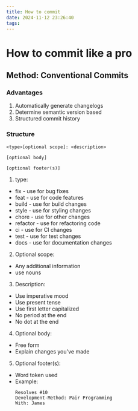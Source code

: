 ```yaml
---
title: How to commit
date: 2024-11-12 23:26:40
tags:
---
```

# How to commit like a pro

## Method: Conventional Commits

### Advantages

1. Automatically generate changelogs
2. Determine semantic version based
3. Structured commit history

### Structure

```
<type>[optional scope]: <description>

[optional body]

[optional footer(s)]
```
1. type:
* fix - use for bug fixes
* feat - use for code features
* build - use for build changes
* style - use for styling changes
* chore - use for other changes
* refactor - use for refactoring code
* ci - use for CI changes
* test - use for test changes
* docs - use for documentation changes

2. Optional scope:
* Any additional information
* use nouns

3. Description:
* Use imperative mood
* Use present tense
* Use first letter capitalized
* No period at the end
* No dot at the end

4. Optional body:
* Free form
* Explain changes you've made

5. Optional footer(s):
* Word token used
* Example:
  ```
  Resolves #10
  Development-Method: Pair Programming
  With: James
  ```



